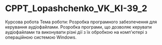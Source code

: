 # CPPT_Lopashchenko_VK_KI-39_2
Курсова робота
Тема роботи: Розробка програмного забезпечення для керування аудіофайлами. Розробка програми, що дозволяє керувати аудіофайлами та виконувати різні дії з їх обробкою на комп'ютері з операційною системою Windows.
